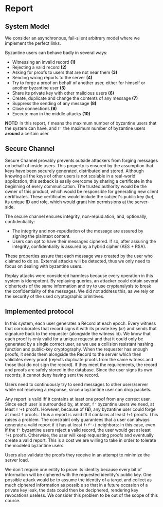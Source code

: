# Report

## System Model

We consider an asynchronous, fail-silent arbitrary model where we implement the perfect links.

Byzantine users can behave badly in several ways:

* Witnessing an invalid record **(1)**
* Rejecting a valid record **(2)**
* Asking for proofs to users that are not near them **(3)**
* Sending wrong reports to the server **(4)**
* Try to forge a proof on behalf of another user, either for himself or another byzantine user **(5)**
* Share its private key with other malicious users **(6)**
* Create, duplicate and change the contents of any message **(7)**
* Suppress the sending of any message **(8)**
* Close connections **(9)**
* Execute man in the middle attacks **(10)**

**NOTE:** In this report, `f` means the maximum number of byzantine users that the system can have, and `f'` the maximum number of byzantine users **around** a certain user.

## Secure Channel

Secure Channel provably prevents outside attackers from forging messages on behalf of inside users. This property is ensured by the assumption that keys have been securely generated, distributed and stored. Although knowing all the keys of other users is not scalable in a real-world application, this setback is easily overcome by sharing a certificate in the beginning of every communication. The trusted authority would be the owner of this product, which would be responsible for generating new client certificates. These certificates would include the subject's public key (*ku*), its unique ID and role, which would grant him permissions at the server-side.

The secure channel ensures integrity, non-repudiation, and, optionally, confidentiality:

* The integrity and non-repudiation of the message are assured by signing the plaintext content.
* Users can opt to have their messages ciphered. If so, after assuring the  integrity, confidentiality is assured by a hybrid cipher (AES + RSA).

These properties assure that each message was created by the user who claimed to do so.
External attacks will be detected, thus we only need to focus on dealing with byzantine users.

Replay attacks were considered harmless because every operation in this system is idempotent. By replaying queries, an attacker could obtain several ciphertexts of the same information and try to use cryptanalysis to break the confidentiality of the messages. We did not address this, as we rely on the security of the used cryptographic primitives.

## Implemented protocol

In this system, each user generates a Record at each epoch. Every witness that corroborates that record signs it with its private key (*kr*) and sends that signature back to the requester (alongside the witness id). We know that each proof is only valid for a unique request and that it could only be generated by a single correct user, as we use a collision resistant hashing function and public-key cryptography. When the requester has enough proofs, it sends them alongside the Record to the server which then validates every proof (rejects duplicate proofs from the same witness and those that do not sign the record). If they meet the requirements, the record and proofs are safely stored in the database. Since the user signs its own records, it cannot deny having sent the record.

Users need to continuously try to send messages to other users/server while not receiving a response, since a byzantine user can drop packets.

Any report is valid iff it contains at least one proof from any correct user. Since each user is surrounded by, at most, `f'` byzantine users we need, at least `f'+1` proofs. However, because of **(6)**, any byzantine user could forge at most `f` proofs. Thus a report is valid iff it contains at least `f+1` proofs.
This raises a problem. The constraint only guarantees that a user can always generate a valid report if it has at least `f+f'+1` neighbors: In this case, even if the `f'` byzantine users reject a valid record, the user would get at least `f+1` proofs. Otherwise, the user will keep requesting proofs and eventually create a valid report. This is a cost we are willing to take in order to tolerate the modeled byzantine users.

Users also validate the proofs they receive in an attempt to minimize the server load.

We don't require one entity to prove its identity because every bit of information will be ciphered with the requested identity's public key. One possible attack would be to assume the identity of a target and collect as much ciphered information as possible so that in a future occasion of a private key leak, the data could then be deciphered, rendering key revocations useless. We consider this problem to be out of the scope of this course.
